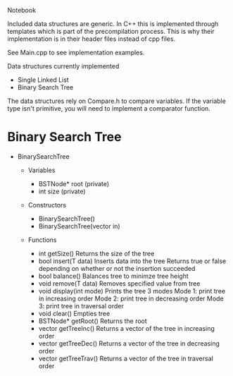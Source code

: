 Notebook

Included data structures are generic.  In C++ this is implemented through templates which is part of the precompilation process.  This is why their implementation is in their header files instead of cpp files.

See Main.cpp to see implementation examples.

Data structures currently implemented
- Single Linked List
- Binary Search Tree

The data structures rely on Compare.h to compare variables.  If the variable type isn't primitive, you will need to implement a comparator function.
    

# Binary Search Tree
- BinarySearchTree<T>
	- Variables
		- BSTNode<T>* root (private)
		- int size (private)
		
	- Constructors
		- BinarySearchTree()
		- BinarySearchTree(vector<T> in)
		
	- Functions
		- int getSize()
			Returns the size of the tree
		- bool insert(T data)
			Inserts data into the tree
			Returns true or false depending on whether or not the insertion succeeded
		- bool balance()
			Balances tree to minimze tree height
		- void remove(T data)
			Removes specified value from tree 
		- void display(int mode)
			Prints the tree
			3 modes 
				Mode 1: print tree in increasing order
				Mode 2: print tree in decreasing order
				Mode 3: print tree in traversal order   
		- void clear()
			Empties tree
		- BSTNode<T>* getRoot()
			Returns the root			
		- vector<T> getTreeInc()
			Returns a vector of the tree in increasing order
		- vector<T> getTreeDec()
			Returns a vector of the tree in decreasing order
		- vector<T> getTreeTrav()
			Returns a vector of the tree in traversal order
		
